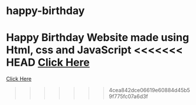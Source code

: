 # happy-birthday
Happy Birthday Website made using Html, css and JavaScript
<<<<<<< HEAD
<a href="https://programmergaurav.me/happy-birthday" target="blank">Click Here</a>
=======
<a href="https://programmergaurav.me/happy-birthday/?name=Ayush" target="blank">Click Here</a>
>>>>>>> 4cea842dce06619e60884d45b59f775fc07a6d3f
